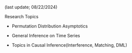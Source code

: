 

(last update; 08/22/2024)

Research Topics

- Permutation Distribution Asymptotics

- General Inference on Time Series

- Topics in Causal Inference(Interference, Matching, DML)

